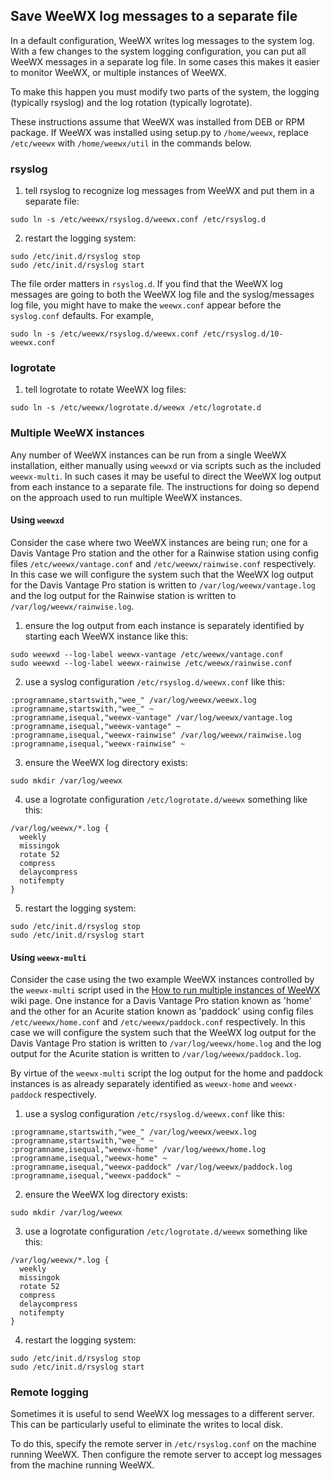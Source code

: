 ## Save WeeWX log messages to a separate file

In a default configuration, WeeWX writes log messages to the system log.  With a few changes to the system logging configuration, you can put all WeeWX messages in a separate log file.  In some cases this makes it easier to monitor WeeWX, or multiple instances of WeeWX.

To make this happen you must modify two parts of the system, the logging (typically rsyslog) and the log rotation (typically logrotate).

These instructions assume that WeeWX was installed from DEB or RPM package.  If WeeWX was installed using setup.py to `/home/weewx`, replace `/etc/weewx` with `/home/weewx/util` in the commands below.

### rsyslog

1. tell rsyslog to recognize log messages from WeeWX and put them in a separate file:
```
sudo ln -s /etc/weewx/rsyslog.d/weewx.conf /etc/rsyslog.d
```

2. restart the logging system:
```
sudo /etc/init.d/rsyslog stop
sudo /etc/init.d/rsyslog start
```

The file order matters in `rsyslog.d`.  If you find that the WeeWX log messages are going to both the WeeWX log file and the syslog/messages log file, you might have to make the `weewx.conf` appear before the `syslog.conf` defaults.  For example,
```
sudo ln -s /etc/weewx/rsyslog.d/weewx.conf /etc/rsyslog.d/10-weewx.conf
```

### logrotate

1. tell logrotate to rotate WeeWX log files:
```
sudo ln -s /etc/weewx/logrotate.d/weewx /etc/logrotate.d
```

### Multiple WeeWX instances

Any number of WeeWX instances can be run from a single WeeWX installation, either manually using `weewxd` or via scripts such as the included `weewx-multi`. In such cases it may be useful to direct the WeeWX log output from each instance to a separate file. The instructions for doing so depend on the approach used to run multiple WeeWX instances.

#### Using `weewxd`

Consider the case where two WeeWX instances are being run; one for a Davis Vantage Pro station and the other for a Rainwise station using config files `/etc/weewx/vantage.conf` and `/etc/weewx/rainwise.conf` respectively. In this case we will configure the system such that the WeeWX log output for the Davis Vantage Pro station is written to `/var/log/weewx/vantage.log` and the log output for the Rainwise station is written to `/var/log/weewx/rainwise.log`. 

1. ensure the log output from each instance is separately identified by starting each WeeWX instance like this:
```
sudo weewxd --log-label weewx-vantage /etc/weewx/vantage.conf
sudo weewxd --log-label weewx-rainwise /etc/weewx/rainwise.conf
```

2. use a syslog configuration `/etc/rsyslog.d/weewx.conf` like this:
```
:programname,startswith,"wee_" /var/log/weewx/weewx.log
:programname,startswith,"wee_" ~
:programname,isequal,"weewx-vantage" /var/log/weewx/vantage.log
:programname,isequal,"weewx-vantage" ~
:programname,isequal,"weewx-rainwise" /var/log/weewx/rainwise.log
:programname,isequal,"weewx-rainwise" ~
```

3. ensure the WeeWX log directory exists:
```
sudo mkdir /var/log/weewx
```

4. use a logrotate configuration `/etc/logrotate.d/weewx` something like this:
```
/var/log/weewx/*.log {
  weekly
  missingok
  rotate 52
  compress
  delaycompress
  notifempty
}
```

5. restart the logging system:
```
sudo /etc/init.d/rsyslog stop
sudo /etc/init.d/rsyslog start
```


#### Using `weewx-multi`

Consider the case using the two example WeeWX instances controlled by the `weewx-multi` script used in the [How to run multiple instances of WeeWX](https://github.com/weewx/weewx/wiki/weewx-multi#how-to-run-multiple-instances-of-weewx) wiki page. One instance for a Davis Vantage Pro station known as 'home' and the other for an Acurite station known as 'paddock' using config files `/etc/weewx/home.conf` and `/etc/weewx/paddock.conf` respectively. In this case we will configure the system such that the WeeWX log output for the Davis Vantage Pro station is written to `/var/log/weewx/home.log` and the log output for the Acurite station is written to `/var/log/weewx/paddock.log`. 

By virtue of the `weewx-multi` script the log output for the home and paddock instances is as already 
separately identified as `weewx-home` and `weewx-paddock` respectively.

1. use a syslog configuration `/etc/rsyslog.d/weewx.conf` like this:
```
:programname,startswith,"wee_" /var/log/weewx/weewx.log
:programname,startswith,"wee_" ~
:programname,isequal,"weewx-home" /var/log/weewx/home.log
:programname,isequal,"weewx-home" ~
:programname,isequal,"weewx-paddock" /var/log/weewx/paddock.log
:programname,isequal,"weewx-paddock" ~
```

2. ensure the WeeWX log directory exists:
```
sudo mkdir /var/log/weewx
```

3. use a logrotate configuration `/etc/logrotate.d/weewx` something like this:
```
/var/log/weewx/*.log {
  weekly
  missingok
  rotate 52
  compress
  delaycompress
  notifempty
}
```

4. restart the logging system:
```
sudo /etc/init.d/rsyslog stop
sudo /etc/init.d/rsyslog start
```


### Remote logging

Sometimes it is useful to send WeeWX log messages to a different server.  This can be particularly useful to eliminate the writes to local disk.

To do this, specify the remote server in `/etc/rsyslog.conf` on the machine running WeeWX.  Then configure the remote server to accept log messages from the machine running WeeWX.
